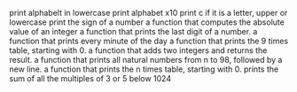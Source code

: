 print alphabelt in lowercase
print alphabet x10
print c if it is a letter, upper or lowercase
print the sign of a number
a function that computes the absolute value of an integer
a function that prints the last digit of a number.
a function that prints every minute of the day 
a function that prints the 9 times table, starting with 0.
a function that adds two integers and returns the result.
a function that prints all natural numbers from n to 98, followed by a new line.
a function that prints the n times table, starting with 0.
prints the sum of all the multiples of 3 or 5 below 1024

